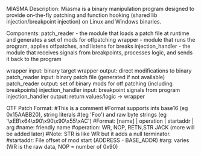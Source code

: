 MIASMA
Description: Miasma is a binary manipulation program designed to provide on-the-fly patching and function hooking (shared lib injection/breakpoint injection) on Linux and Windows binaries.

Components:
patch_reader - the module that loads a patch file at runtime and generates a set of mods for otfpatching
wrapper - module that runs the program, applies otfpatches, and listens for breaks
injection_handler - the module that receives signals from breakpoints, processes logic, and sends it back to the program

wrapper input: binary target
wrapper output: direct modifications to binary
patch_reader input: binary patch file (generated if not available)
patch_reader output: set of binary mods for otf patching (including breakpoints)
injection_handler input: breakpoint signals from program
injection_handler output: return values/logic -> wrapper

OTF Patch Format:
#This is a comment
#Format supports ints base16 (eg 0x15AABB20), string literals
#(eg 'Foo') and raw byte strings (eg '\xEB\x64\x90\x90\x90\x55\xAC')
#Format: [name] | operation | startaddr | arg
#name: friendly name
#operation: WR, NOP, RETN,STR JACK (more will be added later)
#Note: STR is like WR but it adds a null terminator.
#startaddr: File offset of mod start (ADDRESS - BASE_ADDR)
#arg: varies (WR is the raw data, NOP = number of 0x90)

